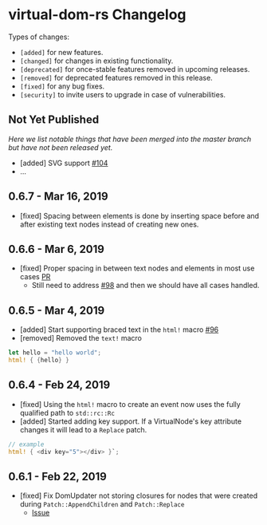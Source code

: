 # virtual-dom-rs Changelog

Types of changes:

- `[added]` for new features.
- `[changed]` for changes in existing functionality.
- `[deprecated]` for once-stable features removed in upcoming releases.
- `[removed]` for deprecated features removed in this release.
- `[fixed]` for any bug fixes.
- `[security]` to invite users to upgrade in case of vulnerabilities.

## Not Yet Published

_Here we list notable things that have been merged into the master branch but have not been released yet._

- [added] SVG support [#104](https://github.com/chinedufn/percy/pull/104)
- ...

## 0.6.7 - Mar 16, 2019

- [fixed] Spacing between elements is done by inserting space before and after existing text nodes instead of creating new ones.

## 0.6.6 - Mar 6, 2019

- [fixed] Proper spacing in between text nodes and elements in most use cases [PR](https://github.com/chinedufn/percy/pull/97)
  - Still need to address [#98](https://github.com/chinedufn/percy/issues/98) and then we should have all cases handled.

## 0.6.5 - Mar 4, 2019

- [added] Start supporting braced text in the `html!` macro [#96](https://github.com/chinedufn/percy/pull/96)
- [removed] Removed the `text!` macro

 ```rust
 let hello = "hello world";
 html! { {hello} }
 ```


## 0.6.4 - Feb 24, 2019

- [fixed] Using the `html!` macro to create an event now uses the fully qualified path to `std::rc::Rc`
- [added] Started adding key support. If a VirtualNode's key attribute changes it will lead to a `Replace` patch.

```rust
// example
html! { <div key="5"></div> }`;
````

## 0.6.1 - Feb 22, 2019

- [fixed] Fix DomUpdater not storing closures for nodes that were created during `Patch::AppendChildren`
 and `Patch::Replace`
  - [Issue](https://github.com/chinedufn/percy/issues/70)
